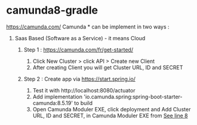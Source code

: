 # camunda8-gradle
https://camunda.com/
Camunda * can be implement in two ways : 
1. Saas Based (Software as a Service)  - it means Cloud

   1. Step 1 : https://camunda.com/fr/get-started/
      1. Click New Cluster  > click API > Create new Client
      2. After creating Client you will get Cluster URL, ID and SECRET 

   2. Step 2 : Create app via https://start.spring.io/
      1. Test it with http://localhost:8080/actuator
      2. Add implementation 'io.camunda.spring:spring-boot-starter-camunda:8.5.19' to build 
      3. Open Camunda Moduler EXE, click deployment and  Add Cluster URL, ID and SECRET, in Camunda Moduler EXE from [See line 8](https://github.com/rohitpshelar/camunda8-gradle/blob/main/README.md#L8)
